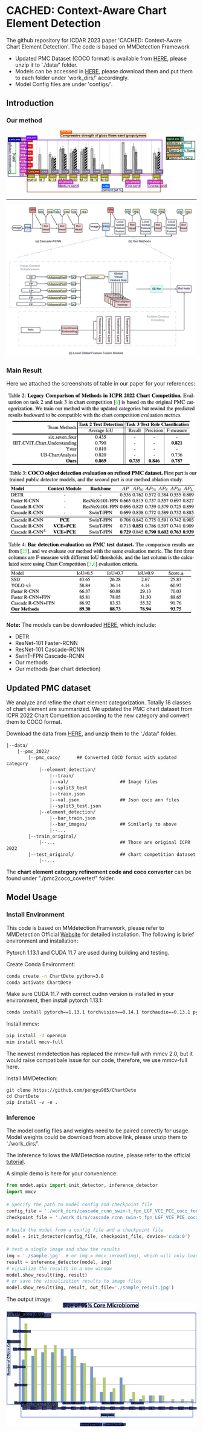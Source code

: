 # CACHED: Context-Aware Chart Element Detection

The github repository for ICDAR 2023 paper 'CACHED: Context-Aware Chart Element Detection'. The code is based on MMDetection Framework

- Updated PMC Dataset (COCO format) is available from [HERE](), please unzip it to './data/' folder.
- Models can be accessed in [HERE](), please download them and put them to each folder under 'work_dirs/' accordingly.
- Model Config files are under 'configs/'. 


## Introduction
### Our method

![Objective](./docs/paper_doc/context-aware-chart-detection_v4.png "Method")

---

![Our Method](./docs/paper_doc/framework.png "Framework")

### Main Result

Here we attached the screenshots of table in our paper for your references:

![Legacy Evaluation](./docs/paper_doc/legacy_result.png "Legacy Evaluation")
![COCO Evaluation](./docs/paper_doc/coco_result.png "COCO Evaluation")
![PMC Bar Evaluation](./docs/paper_doc/extendedbar_result.png "PMC Bar Evaluation")

**Note:** The models can be downloaded [HERE](), which include:
- DETR
- ResNet-101 Faster-RCNN
- ResNet-101 Cascade-RCNN
- SwinT-FPN Cascade-RCNN
- Our methods
- Our methods (bar chart detection)




## Updated PMC dataset
We analyze and refine the chart element categorization. Totally 18 classes of chart element are summarized. We updated the PMC chart dataset from ICPR 2022 Chart Competition according to the new category and convert them to COCO format. 

Download the data from [HERE](), and unzip them to the './data/' folder.
```
|--data/
    |--pmc_2022/
        |--pmc_coco/      ## Converted COCO format with updated category
            |--element_detection/
                |--train/
                |--val/                   ## Image files
                |--split3_test
                |--train.json 
                |--val.json               ## Json coco ann files
                |--split3_test.json 
            |--element_detection/
                |--bar_train.json 
                |--bar_images/            ## Similarly to above
                |--...
        |--train_original/
            |--...                        ## Those are original ICPR 2022
        |--test_original/                 ## chart competition dataset
            |--...                        
```
The **chart element category refinement code and coco converter** can be found under "./pmc2coco_coverter/" folder.

## Model Usage
### Install Environment

This code is based on MMdetection Framework, please refer to MMDetection Official [Website](https://github.com/open-mmlab/mmdetection) for detailed installation. The following is brief environment and installation:

Pytorch 1.13.1 and CUDA 11.7 are used during building and testing.

Create Conda Environment:
```bash
conda create -n ChartDete python=3.8
conda activate ChartDete
```

Make sure CUDA 11.7 with correct cudnn version is installed in your environment, then install pytorch 1.13.1:
```bash
conda install pytorch==1.13.1 torchvision==0.14.1 torchaudio==0.13.1 pytorch-cuda=11.7 -c pytorch -c nvidia
```

Install mmcv:
```bash
pip install -U openmim
mim install mmcv-full
```

The newest mmdetection has replaced the mmcv-full with mmcv 2.0, but it would raise compatibale issue for our code, therefore, we use mmcv-full here.

Install MMDetection:
```
git clone https://github.com/pengyu965/ChartDete
cd ChartDete
pip install -v -e .
```

### Inference
The model config files and weights need to be paired correctly for usage. Model weights could be download from above link, please unzip them to './work_dirs/'.

The inference follows the MMDetection routine, please refer to the official [tutorial](./docs/en/1_exist_data_model.md).

A simple demo is here for your convenience:
```python
from mmdet.apis import init_detector, inference_detector
import mmcv

# Specify the path to model config and checkpoint file
config_file = './work_dirs/cascade_rcnn_swin-t_fpn_LGF_VCE_PCE_coco_focalsmoothloss/cascade_rcnn_swin-t_fpn_LGF_VCE_PCE_coco_focalsmoothloss.py'
checkpoint_file = './work_dirs/cascade_rcnn_swin-t_fpn_LGF_VCE_PCE_coco_focalsmoothloss/checkpoint.pth'

# build the model from a config file and a checkpoint file
model = init_detector(config_file, checkpoint_file, device='cuda:0')

# test a single image and show the results
img = './sample.jpg'  # or img = mmcv.imread(img), which will only load it once
result = inference_detector(model, img)
# visualize the results in a new window
model.show_result(img, result)
# or save the visualization results to image files
model.show_result(img, result, out_file='./sample_result.jpg')
```

The output image:
![demo result](sample_result.jpg "Title")